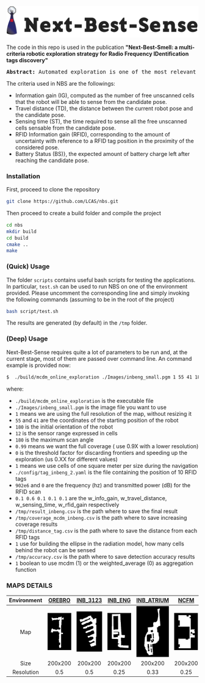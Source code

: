 ![alt text](./Images/readme/title.png "")

The code in this repo is used in the publication **"Next-Best-Smell: a multi-criteria robotic exploration strategy for Radio Frequency IDentification tags discovery"**

<pre>
<b>Abstract:</b> Automated exploration is one of the most relevant applications for autonomous robots. In this paper, we propose a novel online coverage algorithm calledNext-Best-Sense (NBS), an extension of the Next-Best-View class of exploration algorithms which optimizes the exploration task balancing multiple criteria.NBS is applied to the problem of localizing all Radio FrequencyIdentification (RFID) tags with a mobile robot. We cast this problem as a coverage planning problem by defining a basic sensing operation – a scan with the RFID reader – as the field of “view” of the sensor. NBS evaluates candidate locations with a global utility function which combines utility values for travel distance, information gain, sensing time, battery status andRFID information gain, generalizing the use of Multi-CriteriaDecision Making. We developed an RFID reader and tag model in the Gazebo simulator for validation. Experiments performed both in simulation and with a prototype robot suggest that ourNBS approach can successfully localize all the RFID tags while minimizing navigation metrics, such sensing operations, total traveling distance and battery consumption. The code developed is publicly available on the authors repository.
</pre>

The criteria used in NBS are the followings:
- Information gain (IG), computed as the number of free unscanned cells that the robot will be able to sense from the candidate pose. 
- Travel distance (TD), the distance between the current robot pose and the candidate pose.
- Sensing time (ST), the time required to sense all the free unscanned cells sensable from the candidate pose.
- RFID Information gain (RFID), corresponding to the amount of uncertainty with reference to a RFID tag position in the proximity of the considered pose.
- Battery Status (BS)}, the expected amount of battery charge left after reaching the candidate pose.

### Installation

First, proceed to clone the repository 

``` bash
git clone https://github.com/LCAS/nbs.git
```

Then proceed to create a build folder and compile the project

``` bash
cd nbs
mkdir build
cd build
cmake ..
make
```

### (Quick) Usage

The folder `scripts` contains useful bash scripts for testing the applications. In particular, `test.sh` can be used to run NBS on one of the environment provided. Please uncomment the corresponding line and simply invoking the following commands (assuming to be in the root of the project)

``` bash
bash script/test.sh
```

The results are generated (by default) in the `/tmp` folder.

### (Deep) Usage

Next-Best-Sense requires quite a lot of parameters to be run and, at the current stage, most of them are passed over command line. An command example is provided now:

``` bash
$  ./build/mcdm_online_exploration ./Images/inbeng_small.pgm 1 55 41 180 12 180 0.99 0 1 ./config/tag_inbeng_2.yaml 902e6 0 0.1 0.6 0.1 0.1 0.1 /tmp/result_inbeng.csv /tmp/coverage_mcdm_inbeng.csv /tmp/distance_tag.csv 1 /tmp/accuracy.csv 1
```

where:
- `./build/mcdm_online_exploration` is the executable file
- `./Images/inbeng_small.pgm` is the image file you want to use
- `1` means we are using the full resolution of the map, without resizing it
- `55` and `41` are the coordinates of the starting position of the robot
- `180` is the initial orientation of the robot
- `12` is the sensor range expressed in cells
- `180` is the maximum scan angle
- `0.99` means we want the full coverage ( use 0.9X with a lower resolution)
- `0` is the threshold factor for discarding frontiers and speeding up the exploration (us 0.XX for different values)
- `1` means we use cells of one square meter per size during the navigation
- `./config/tag_inbeng_2.yaml` is the file containing the position of 10 RFID tags
- `902e6` and `0` are the frequency (hz) and transmitted power (dB) for the RFID scan
- `0.1 0.6 0.1 0.1 0.1` are the w_info_gain, w_travel_distance, w_sensing_time, w_rfid_gain respectively
- `/tmp/result_inbeng.csv` is the path where to save the final result
- `/tmp/coverage_mcdm_inbeng.csv` is the path where to save increasing coverage results
- `/tmp/distance_tag.csv` is the path where to save the distance from each RFID tags
- `1` use for building the ellipse in the radiation model, how many cells behind the robot can be sensed
- `/tmp/accuracy.csv` is the path where to save detection accuracy results
- `1` boolean to use mcdm (1) or the weighted_average (0) as aggregation function

### MAPS DETAILS


| Environment  | [OREBRO](./Images/orebro_small.pgm)  | [INB_3123](./Images/inb3123_small.pgm)  | [INB_ENG](./Images/inbeng_small.pgm) | [INB_ATRIUM](./Images/inbatrium_small.pgm)  | [NCFM](./Images/ncfm_small.pgm) |
|:---:|:---:|:---:|:---:|:---:|:---:|
| Map  | ![alt text](./Images/readme/orebro_small.png "Orebro Map")  | ![alt text](./Images/readme/inb3123_small.png "INB_3123 Map") | ![alt text](./Images/readme/inbeng_small.png "INB_ENG Map")  | ![alt text](./Images/readme/inbatrium_small.png "INB_ATRIUM Map")  | ![alt text](./Images/readme/ncfm_small.png "NCFM Map") |
| Size | 200x200  | 200x200  | 200x200  | 200x200  | 200x200 |
| Resolution  | 0.5  | 0.5  | 0.25  | 0.33  | 0.25 |
